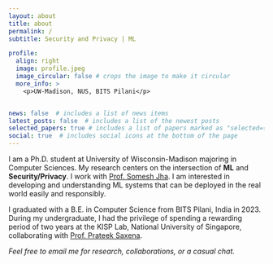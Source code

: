 ```yaml
---
layout: about
title: about
permalink: /
subtitle: Security and Privacy | ML

profile:
  align: right
  image: profile.jpeg
  image_circular: false # crops the image to make it circular
  more_info: >
    <p>UW-Madison, NUS, BITS Pilani</p>


news: false  # includes a list of news items
latest_posts: false  # includes a list of the newest posts
selected_papers: true # includes a list of papers marked as "selected={true}"
social: true  # includes social icons at the bottom of the page
---
```

I am a Ph.D. student at University of Wisconsin-Madison majoring in Computer Sciences. My research centers on the intersection of **ML** and **Security/Privacy**. I work with [Prof. Somesh Jha](https://pages.cs.wisc.edu/~jha/). I am interested in developing and understanding ML systems that can be deployed in the real world easily and responsibly.

I graduated with a B.E. in Computer Science from BITS Pilani, India in 2023. During my undergraduate, I had the privilege of spending a rewarding period of two years at the KISP Lab, National University of Singapore, collaborating with [Prof. Prateek Saxena](https://www.comp.nus.edu.sg/~prateeks/).
<!-- Greetings! I am currently a Visiting Scholar at the KISP Lab, National University of Singapore, collaborating with [Prof. Prateek Saxena](https://www.comp.nus.edu.sg/~prateeks/). My research centers on the intersection of **ML** and **Privacy/Security**.  -->
<!-- 
I graduated with a B.E. in Computer Science from BITS Pilani, India in 2023. During my undergraduate, I delved into Blockchain applications under the guidance of [Prof. Ashutosh Bhatia](https://www.bits-pilani.ac.in/pilani/ashutosh-bhatia/). Additionally, I had the privilege of spending a rewarding summer at The D.E. Shaw Group, India, in Hyderabad, contributing as a Software Development Intern. -->

*Feel free to email me for research, collaborations, or a casual chat.* 

<!-- Put your address / P.O. box / other info right below your picture. You can also disable any of these elements by editing `profile` property of the YAML header of your `_pages/about.md`. Edit `_bibliography/papers.bib` and Jekyll will render your [publications page](/al-folio/publications/) automatically.

Link to your social media connections, too. This theme is set up to use [Font Awesome icons](https://fontawesome.com/) and [Academicons](https://jpswalsh.github.io/academicons/), like the ones below. Add your Facebook, Twitter, LinkedIn, Google Scholar, or just disable all of them. -->